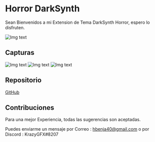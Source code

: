 # Horror DarkSynth
Sean Bienvenidos a mi Extension de Tema DarkSynth Horror, espero lo disfruten.

![Img text](https://github.com/krazygfx/darksynth/blob/master/icon/darkwp.png?raw=true)

## Capturas

![Img text](https://raw.githubusercontent.com/krazygfx/darksynth/master/capturas/cap2.png)
![Img text](https://raw.githubusercontent.com/krazygfx/darksynth/master/capturas/cap1.png)
![Img text](https://raw.githubusercontent.com/krazygfx/darksynth/master/capturas/cap3.png)

## Repositorio

[GitHub](https://github.com/krazygfx/darksynth)

## Contribuciones
Para una mejor Experiencia, todas las sugerencias son aceptadas.

Puedes enviarme un mensaje por Correo : hbenja40@gmail.com  o por Discord : KrazyGFX#8207